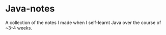 # Java-notes
A collection of the notes I made when I self-learnt Java over the course of ~3-4 weeks.
